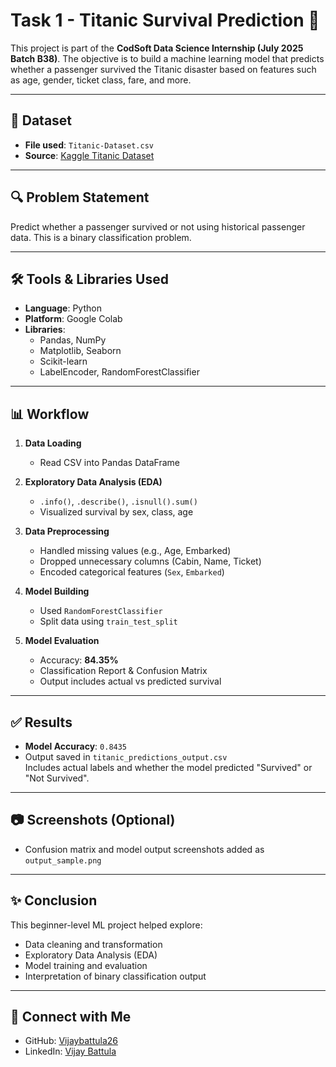 # Task 1 - Titanic Survival Prediction 🚢

This project is part of the **CodSoft Data Science Internship (July 2025 Batch B38)**. The objective is to build a machine learning model that predicts whether a passenger survived the Titanic disaster based on features such as age, gender, ticket class, fare, and more.

---

## 📁 Dataset
- **File used**: `Titanic-Dataset.csv`
- **Source**: [Kaggle Titanic Dataset](https://www.kaggle.com/c/titanic/data)

---

## 🔍 Problem Statement
Predict whether a passenger survived or not using historical passenger data. This is a binary classification problem.

---

## 🛠️ Tools & Libraries Used
- **Language**: Python
- **Platform**: Google Colab
- **Libraries**:
  - Pandas, NumPy
  - Matplotlib, Seaborn
  - Scikit-learn
  - LabelEncoder, RandomForestClassifier

---

## 📊 Workflow

1. **Data Loading**
   - Read CSV into Pandas DataFrame

2. **Exploratory Data Analysis (EDA)**
   - `.info()`, `.describe()`, `.isnull().sum()`
   - Visualized survival by sex, class, age

3. **Data Preprocessing**
   - Handled missing values (e.g., Age, Embarked)
   - Dropped unnecessary columns (Cabin, Name, Ticket)
   - Encoded categorical features (`Sex`, `Embarked`)

4. **Model Building**
   - Used `RandomForestClassifier`
   - Split data using `train_test_split`

5. **Model Evaluation**
   - Accuracy: **84.35%**
   - Classification Report & Confusion Matrix
   - Output includes actual vs predicted survival

---

## ✅ Results
- **Model Accuracy**: `0.8435`
- Output saved in `titanic_predictions_output.csv`  
  Includes actual labels and whether the model predicted "Survived" or "Not Survived".

---

## 📷 Screenshots (Optional)
- Confusion matrix and model output screenshots added as `output_sample.png`

---

## ✨ Conclusion
This beginner-level ML project helped explore:
- Data cleaning and transformation
- Exploratory Data Analysis (EDA)
- Model training and evaluation
- Interpretation of binary classification output

---

## 🔗 Connect with Me
- GitHub: [Vijaybattula26](https://github.com/Vijaybattula26)
- LinkedIn: [Vijay Battula](https://www.linkedin.com/in/vijay-battula-29a131336/)

